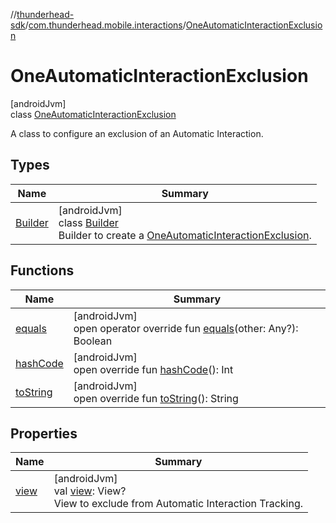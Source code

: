 //[thunderhead-sdk](../../../index.md)/[com.thunderhead.mobile.interactions](../index.md)/[OneAutomaticInteractionExclusion](index.md)

# OneAutomaticInteractionExclusion

[androidJvm]\
class [OneAutomaticInteractionExclusion](index.md)

A class to configure an exclusion of an Automatic Interaction.

## Types

| Name | Summary |
|---|---|
| [Builder](-builder/index.md) | [androidJvm]<br>class [Builder](-builder/index.md)<br>Builder to create a [OneAutomaticInteractionExclusion](index.md). |

## Functions

| Name | Summary |
|---|---|
| [equals](equals.md) | [androidJvm]<br>open operator override fun [equals](equals.md)(other: Any?): Boolean |
| [hashCode](hash-code.md) | [androidJvm]<br>open override fun [hashCode](hash-code.md)(): Int |
| [toString](to-string.md) | [androidJvm]<br>open override fun [toString](to-string.md)(): String |

## Properties

| Name | Summary |
|---|---|
| [view](view.md) | [androidJvm]<br>val [view](view.md): View?<br>View to exclude from Automatic Interaction Tracking. |

